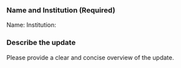 ### Name and Institution (Required)

Name:
Institution:

### Describe the update

Please provide a clear and concise overview of the update.